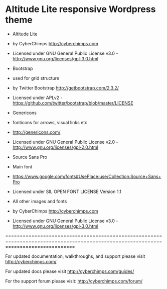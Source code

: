 Altitude Lite responsive Wordpress theme
====================================

- Altitude Lite
- by CyberChimps http://cyberchimps.com
- Licensed under GNU General Public License v3.0 - http://www.gnu.org/licenses/gpl-3.0.html

- Bootstrap
- used for grid structure
- by Twitter Bootstrap http://getbootstrap.com/2.3.2/
- Licensed under APLv2 - https://github.com/twitter/bootstrap/blob/master/LICENSE

- Genericons
- fonticons for arrows, visual links etc
- http://genericons.com/
- Licensed under GNU General Public License v2.0 - http://www.gnu.org/licenses/gpl-2.0.html

- Source Sans Pro
- Main font
- https://www.google.com/fonts#UsePlace:use/Collection:Source+Sans+Pro
- Licensed under SIL OPEN FONT LICENSE Version 1.1

- All other images and fonts
- by CyberChimps http://cyberchimps.com
- Licensed under GNU General Public License v3.0 - http://www.gnu.org/licenses/gpl-3.0.html

====================================================================================================================================

For updated documentation, walkthroughs, and support please visit http://cyberchimps.com/

For updated docs please visit http://cyberchimps.com/guides/

For the support forum please visit: http://cyberchimps.com/forum/